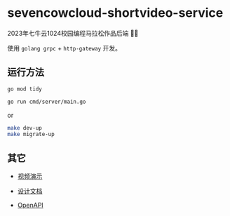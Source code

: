 # sevencowcloud-shortvideo-service
2023年七牛云1024校园编程马拉松作品后端 🥺🥺

使用 `golang grpc` + `http-gateway` 开发。

## 运行方法

```bash
go mod tidy

go run cmd/server/main.go
```

or

```bash
make dev-up
make migrate-up
```


## 其它

- [视频演示](./docs/薯薯捞pro哥队-demo视频.mkv)

- [设计文档](./docs/薯薯捞pro哥队-文档.md)

- [OpenAPI](./api/openapi/v1/)

